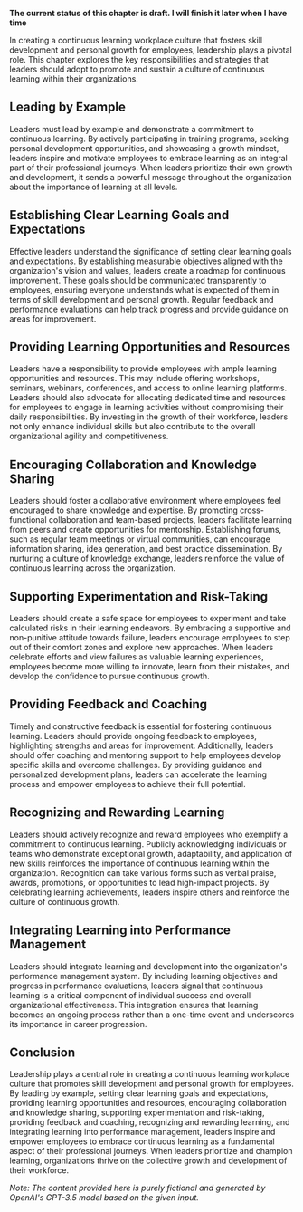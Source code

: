 **The current status of this chapter is draft. I will finish it later when I have time**

In creating a continuous learning workplace culture that fosters skill development and personal growth for employees, leadership plays a pivotal role. This chapter explores the key responsibilities and strategies that leaders should adopt to promote and sustain a culture of continuous learning within their organizations.

Leading by Example
------------------

Leaders must lead by example and demonstrate a commitment to continuous learning. By actively participating in training programs, seeking personal development opportunities, and showcasing a growth mindset, leaders inspire and motivate employees to embrace learning as an integral part of their professional journeys. When leaders prioritize their own growth and development, it sends a powerful message throughout the organization about the importance of learning at all levels.

Establishing Clear Learning Goals and Expectations
--------------------------------------------------

Effective leaders understand the significance of setting clear learning goals and expectations. By establishing measurable objectives aligned with the organization's vision and values, leaders create a roadmap for continuous improvement. These goals should be communicated transparently to employees, ensuring everyone understands what is expected of them in terms of skill development and personal growth. Regular feedback and performance evaluations can help track progress and provide guidance on areas for improvement.

Providing Learning Opportunities and Resources
----------------------------------------------

Leaders have a responsibility to provide employees with ample learning opportunities and resources. This may include offering workshops, seminars, webinars, conferences, and access to online learning platforms. Leaders should also advocate for allocating dedicated time and resources for employees to engage in learning activities without compromising their daily responsibilities. By investing in the growth of their workforce, leaders not only enhance individual skills but also contribute to the overall organizational agility and competitiveness.

Encouraging Collaboration and Knowledge Sharing
-----------------------------------------------

Leaders should foster a collaborative environment where employees feel encouraged to share knowledge and expertise. By promoting cross-functional collaboration and team-based projects, leaders facilitate learning from peers and create opportunities for mentorship. Establishing forums, such as regular team meetings or virtual communities, can encourage information sharing, idea generation, and best practice dissemination. By nurturing a culture of knowledge exchange, leaders reinforce the value of continuous learning across the organization.

Supporting Experimentation and Risk-Taking
------------------------------------------

Leaders should create a safe space for employees to experiment and take calculated risks in their learning endeavors. By embracing a supportive and non-punitive attitude towards failure, leaders encourage employees to step out of their comfort zones and explore new approaches. When leaders celebrate efforts and view failures as valuable learning experiences, employees become more willing to innovate, learn from their mistakes, and develop the confidence to pursue continuous growth.

Providing Feedback and Coaching
-------------------------------

Timely and constructive feedback is essential for fostering continuous learning. Leaders should provide ongoing feedback to employees, highlighting strengths and areas for improvement. Additionally, leaders should offer coaching and mentoring support to help employees develop specific skills and overcome challenges. By providing guidance and personalized development plans, leaders can accelerate the learning process and empower employees to achieve their full potential.

Recognizing and Rewarding Learning
----------------------------------

Leaders should actively recognize and reward employees who exemplify a commitment to continuous learning. Publicly acknowledging individuals or teams who demonstrate exceptional growth, adaptability, and application of new skills reinforces the importance of continuous learning within the organization. Recognition can take various forms such as verbal praise, awards, promotions, or opportunities to lead high-impact projects. By celebrating learning achievements, leaders inspire others and reinforce the culture of continuous growth.

Integrating Learning into Performance Management
------------------------------------------------

Leaders should integrate learning and development into the organization's performance management system. By including learning objectives and progress in performance evaluations, leaders signal that continuous learning is a critical component of individual success and overall organizational effectiveness. This integration ensures that learning becomes an ongoing process rather than a one-time event and underscores its importance in career progression.

Conclusion
----------

Leadership plays a central role in creating a continuous learning workplace culture that promotes skill development and personal growth for employees. By leading by example, setting clear learning goals and expectations, providing learning opportunities and resources, encouraging collaboration and knowledge sharing, supporting experimentation and risk-taking, providing feedback and coaching, recognizing and rewarding learning, and integrating learning into performance management, leaders inspire and empower employees to embrace continuous learning as a fundamental aspect of their professional journeys. When leaders prioritize and champion learning, organizations thrive on the collective growth and development of their workforce.

*Note: The content provided here is purely fictional and generated by OpenAI's GPT-3.5 model based on the given input.*
